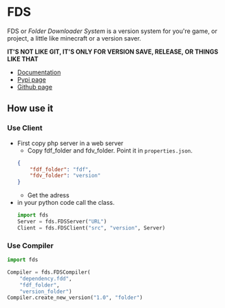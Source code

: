 # FDS

FDS or *Folder Downloader System* is a version system for you're game, or project, a little like minecraft or a version saver. 

**IT'S NOT LIKE GIT, IT'S ONLY FOR VERSION SAVE, RELEASE, OR THINGS LIKE THAT**

* [Documentation](https://mistermine01.github.io/FDS/)
* [Pypi page](https://pypi.org/project/fd-system/)
* [Github page](https://github.com/MisterMine01/FDS)

## How use it

### Use Client

* First copy php server in a web server
    * Copy fdf_folder and fdv_folder. Point it in ```properties.json```.
    ```json
    {
	    "fdf_folder": "fdf",
	    "fdv_folder": "version"
    }
    ```
    * Get the adress
* in your python code call the class.
    ```python
    import fds
    Server = fds.FDSServer("URL")
    Client = fds.FDSClient("src", "version", Server)
    ```

### Use Compiler

```python
import fds

Compiler = fds.FDSCompiler(
    "dependency.fdd",
    "fdf_folder",
    "version_folder")
Compiler.create_new_version("1.0", "folder")
```
